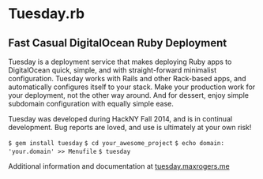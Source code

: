 # Tuesday.rb
## Fast Casual DigitalOcean Ruby Deployment


Tuesday is a deployment service that makes deploying Ruby apps to DigitalOcean quick, simple, and with straight-forward minimalist configuration. Tuesday works with Rails and other Rack-based apps, and automatically configures itself to your stack. Make your production work for your deployment, not the other way around. And for dessert, enjoy simple subdomain configuration with equally simple ease.

Tuesday was developed during HackNY Fall 2014, and is in continual development. Bug reports are loved, and use is ultimately at your own risk!

```$ gem install tuesday```
```$ cd your_awesome_project``` 
```$ echo domain: 'your.domain' >> Menufile``` 
```$ tuesday ```

Additional information and documentation at [tuesday.maxrogers.me](http://tuesday.maxrogers.me/)
